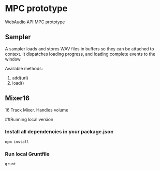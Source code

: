 # MPC prototype
WebAudio API MPC prototype


Sampler
---
A sampler loads and stores WAV files in buffers so they can be attached to context. It dispatches loading progress, and loading complete events to the window

Available methods:

1. add(url)
2. load()


Mixer16
---
16 Track Mixer. Handles volume

##Running local version

### Install all dependencies in your package.json
```shell
npm install 
```

### Run local Gruntfile
```shell
grunt
```
